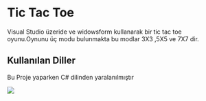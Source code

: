 <h1>Tic Tac Toe</h1>

<p>Visual Studio üzeride ve widowsform kullanarak bir tic tac toe oyunu.Oynunu üç modu bulunmakta bu modlar 3X3 ,5X5 ve 7X7 dir. </p>

<h2>Kullanılan Diller</h2>
<p>Bu Proje yaparken C# dilinden yaralanılmıştır</p>

![](ekran.gif)
